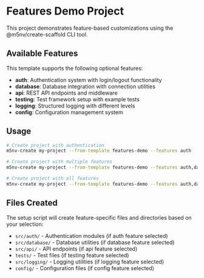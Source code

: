 # Features Demo Project

This project demonstrates feature-based customizations using the @m5nv/create-scaffold CLI tool.

## Available Features

This template supports the following optional features:

- **auth**: Authentication system with login/logout functionality
- **database**: Database integration with connection utilities
- **api**: REST API endpoints and middleware
- **testing**: Test framework setup with example tests
- **logging**: Structured logging with different levels
- **config**: Configuration management system

## Usage

```bash
# Create project with authentication
m5nv-create my-project --from-template features-demo --features auth

# Create project with multiple features
m5nv-create my-project --from-template features-demo --features auth,database,api

# Create project with all features
m5nv-create my-project --from-template features-demo --features auth,database,api,testing,logging,config
```

## Files Created

The setup script will create feature-specific files and directories based on your selection:

- `src/auth/` - Authentication modules (if auth feature selected)
- `src/database/` - Database utilities (if database feature selected)
- `src/api/` - API endpoints (if api feature selected)
- `tests/` - Test files (if testing feature selected)
- `src/logging/` - Logging utilities (if logging feature selected)
- `config/` - Configuration files (if config feature selected)